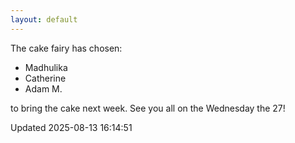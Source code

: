```yaml
---
layout: default
---
```


The cake fairy has chosen:
  -  Madhulika
  -  Catherine
  -  Adam M.

to bring the cake next week. See you all on the Wednesday the 27!


Updated 2025-08-13 16:14:51
